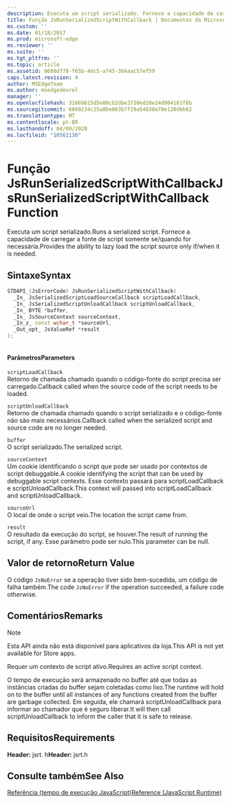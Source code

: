 ```yaml
---
description: Executa um script serializado. Fornece a capacidade de carregar a fonte de script somente se/quando for necessária.
title: Função JsRunSerializedScriptWithCallback | Documentos da Microsoft
ms.custom: ''
ms.date: 01/18/2017
ms.prod: microsoft-edge
ms.reviewer: ''
ms.suite: ''
ms.tgt_pltfrm: ''
ms.topic: article
ms.assetid: 0608d778-f65b-4dc5-a745-364aac57ef59
caps.latest.revision: 4
author: MSEdgeTeam
ms.author: msedgedevrel
manager: ''
ms.openlocfilehash: 31669615d5e00cb2dbe3730ed20e24d904161f8b
ms.sourcegitcommit: 6860234c25a8be863b7f29a54838e78e120dbb62
ms.translationtype: MT
ms.contentlocale: pt-BR
ms.lasthandoff: 04/09/2020
ms.locfileid: "10562130"
---
```

# <span data-ttu-id="4d7c7-104">Função JsRunSerializedScriptWithCallback</span><span class="sxs-lookup"><span data-stu-id="4d7c7-104">JsRunSerializedScriptWithCallback Function</span></span>
<span data-ttu-id="4d7c7-105">Executa um script serializado.</span><span class="sxs-lookup"><span data-stu-id="4d7c7-105">Runs a serialized script.</span></span> <span data-ttu-id="4d7c7-106">Fornece a capacidade de carregar a fonte de script somente se/quando for necessária.</span><span class="sxs-lookup"><span data-stu-id="4d7c7-106">Provides the ability to lazy load the script source only if/when it is needed.</span></span>  
  
## <span data-ttu-id="4d7c7-107">Sintaxe</span><span class="sxs-lookup"><span data-stu-id="4d7c7-107">Syntax</span></span>  
  
```cpp  
STDAPI_(JsErrorCode) JsRunSerializedScriptWithCallback(  
  _In_ JsSerializedScriptLoadSourceCallback scriptLoadCallback,  
  _In_ JsSerializedScriptUnloadCallback scriptUnloadCallback,  
  _In_ BYTE *buffer,  
  _In_ JsSourceContext sourceContext,  
  _In_z_ const wchar_t *sourceUrl,  
  _Out_opt_ JsValueRef *result  
);  
  
```  
  
#### <span data-ttu-id="4d7c7-108">Parâmetros</span><span class="sxs-lookup"><span data-stu-id="4d7c7-108">Parameters</span></span>  
 `scriptLoadCallback`  
 <span data-ttu-id="4d7c7-109">Retorno de chamada chamado quando o código-fonte do script precisa ser carregado.</span><span class="sxs-lookup"><span data-stu-id="4d7c7-109">Callback called when the source code of the script needs to be loaded.</span></span>  
  
 `scriptUnloadCallback`  
 <span data-ttu-id="4d7c7-110">Retorno de chamada chamado quando o script serializado e o código-fonte não são mais necessários.</span><span class="sxs-lookup"><span data-stu-id="4d7c7-110">Callback called when the serialized script and source code are no longer needed.</span></span>  
  
 `buffer`  
 <span data-ttu-id="4d7c7-111">O script serializado.</span><span class="sxs-lookup"><span data-stu-id="4d7c7-111">The serialized script.</span></span>  
  
 `sourceContext`  
 <span data-ttu-id="4d7c7-112">Um cookie identificando o script que pode ser usado por contextos de script debuggable.</span><span class="sxs-lookup"><span data-stu-id="4d7c7-112">A cookie identifying the script that can be used by debuggable script contexts.</span></span>     <span data-ttu-id="4d7c7-113">Esse contexto passará para scriptLoadCallback e scriptUnloadCallback.</span><span class="sxs-lookup"><span data-stu-id="4d7c7-113">This context will passed into scriptLoadCallback and scriptUnloadCallback.</span></span>  
  
 `sourceUrl`  
 <span data-ttu-id="4d7c7-114">O local de onde o script veio.</span><span class="sxs-lookup"><span data-stu-id="4d7c7-114">The location the script came from.</span></span>  
  
 `result`  
 <span data-ttu-id="4d7c7-115">O resultado da execução do script, se houver.</span><span class="sxs-lookup"><span data-stu-id="4d7c7-115">The result of running the script, if any.</span></span> <span data-ttu-id="4d7c7-116">Esse parâmetro pode ser nulo.</span><span class="sxs-lookup"><span data-stu-id="4d7c7-116">This parameter can be null.</span></span>  
  
## <span data-ttu-id="4d7c7-117">Valor de retorno</span><span class="sxs-lookup"><span data-stu-id="4d7c7-117">Return Value</span></span>  
 <span data-ttu-id="4d7c7-118">O código `JsNoError` se a operação tiver sido bem-sucedida, um código de falha também.</span><span class="sxs-lookup"><span data-stu-id="4d7c7-118">The code `JsNoError` if the operation succeeded, a failure code otherwise.</span></span>  
  
## <span data-ttu-id="4d7c7-119">Comentários</span><span class="sxs-lookup"><span data-stu-id="4d7c7-119">Remarks</span></span>  
  
> [!NOTE]
>  <span data-ttu-id="4d7c7-120">Esta API ainda não está disponível para aplicativos da loja.</span><span class="sxs-lookup"><span data-stu-id="4d7c7-120">This API is not yet available for Store apps.</span></span>  
  
 <span data-ttu-id="4d7c7-121">Requer um contexto de script ativo.</span><span class="sxs-lookup"><span data-stu-id="4d7c7-121">Requires an active script context.</span></span>  
  
 <span data-ttu-id="4d7c7-122">O tempo de execução será armazenado no buffer até que todas as instâncias criadas do buffer sejam coletadas como lixo.</span><span class="sxs-lookup"><span data-stu-id="4d7c7-122">The runtime will hold on to the buffer until all instances of any functions created from     the buffer are garbage collected.</span></span>  <span data-ttu-id="4d7c7-123">Em seguida, ele chamará scriptUnloadCallback para informar ao chamador que é seguro liberar.</span><span class="sxs-lookup"><span data-stu-id="4d7c7-123">It will then call scriptUnloadCallback to inform the     caller that it is safe to release.</span></span>  
  
## <span data-ttu-id="4d7c7-124">Requisitos</span><span class="sxs-lookup"><span data-stu-id="4d7c7-124">Requirements</span></span>  
 <span data-ttu-id="4d7c7-125">**Header:** jsrt. h</span><span class="sxs-lookup"><span data-stu-id="4d7c7-125">**Header:** jsrt.h</span></span>  
  
## <span data-ttu-id="4d7c7-126">Consulte também</span><span class="sxs-lookup"><span data-stu-id="4d7c7-126">See Also</span></span>  
 [<span data-ttu-id="4d7c7-127">Referência (tempo de execução JavaScript)</span><span class="sxs-lookup"><span data-stu-id="4d7c7-127">Reference (JavaScript Runtime)</span></span>](../chakra-hosting/reference-javascript-runtime.md)